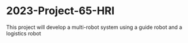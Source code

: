 # 2023-Project-65-HRI
This project will develop a multi-robot system using a guide robot and a logistics robot
